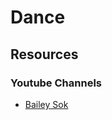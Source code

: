 # Dance

## Resources

### Youtube Channels
- [Bailey Sok](https://www.youtube.com/channel/UCQZ898_605C0F8oIBFO1BCw)
